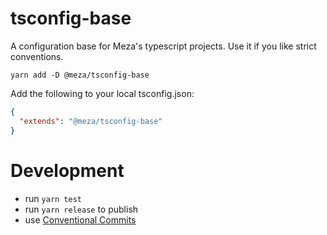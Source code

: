 # tsconfig-base

A configuration base for Meza's typescript projects.
Use it if you like strict conventions.

`yarn add -D @meza/tsconfig-base`

Add the following to your local tsconfig.json:
```json
{
  "extends": "@meza/tsconfig-base"
}
```

# Development

- run `yarn test`
- run `yarn release` to publish
- use [Conventional Commits](https://www.conventionalcommits.org/)
